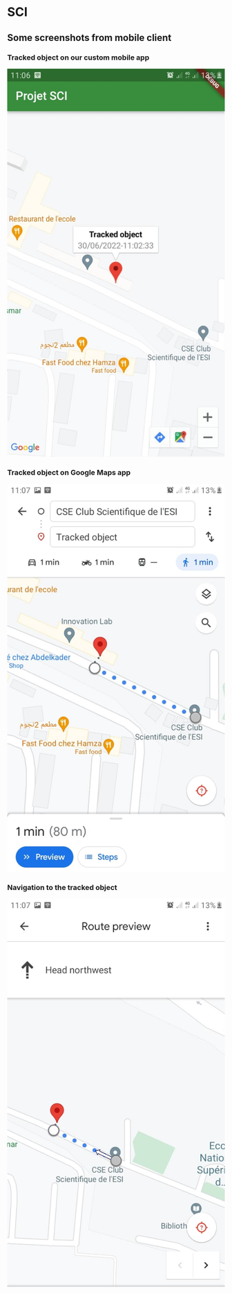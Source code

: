 # SCI

## Some screenshots from mobile client

### Tracked object on our custom mobile app

![alt text](https://github.com/HubESI/SCI/blob/main/images/tracked_object_on_mobile_app.jpg)


### Tracked object on Google Maps app

![alt text](https://github.com/HubESI/SCI/blob/main/images/tracked_object_on_google_maps_app.jpg)


### Navigation to the tracked object

![alt text](https://github.com/HubESI/SCI/blob/main/images/directions_to_tracked_object.jpg)

